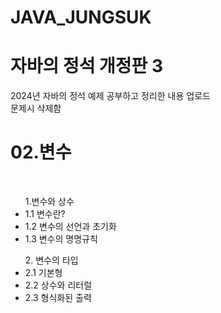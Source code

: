 # JAVA_JUNGSUK

# 자바의 정석 개정판 3

2024년 자바의 정석 예제 공부하고 정리한 내용 업로드<br>
문제시 삭제함


<h1>02.변수</h1> </br>
<ul>1.변수와 상수
  <li>1.1 변수란?</li>
  <li>1.2 변수의 선언과 초기화</li>
  <li>1.3 변수의 명명규칙</li>
</ul>
<ul>2. 변수의 타입
  <li>2.1 기본형</li>
  <li>2.2 상수와 리터럴</li>
  <li>2.3 형식화된 출력</li>
</ul>

